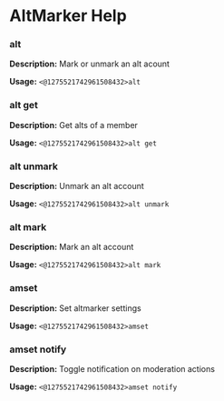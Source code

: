 # AltMarker Help

### alt

**Description:** Mark or unmark an alt acount

**Usage:** `<@1275521742961508432>alt`

### alt get

**Description:** Get alts of a member

**Usage:** `<@1275521742961508432>alt get`

### alt unmark

**Description:** Unmark an alt account

**Usage:** `<@1275521742961508432>alt unmark`

### alt mark

**Description:** Mark an alt account

**Usage:** `<@1275521742961508432>alt mark`

### amset

**Description:** Set altmarker settings

**Usage:** `<@1275521742961508432>amset`

### amset notify

**Description:** Toggle notification on moderation actions

**Usage:** `<@1275521742961508432>amset notify`


